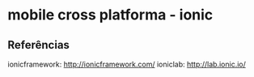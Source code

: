# mobile cross platforma - ionic



## Referências
ionicframework: http://ionicframework.com/
ioniclab: http://lab.ionic.io/
